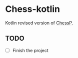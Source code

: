 # Chess-kotlin

Kotlin revised version of [ChessP](https://github.com/emrsmsrli/ChessP).

## TODO
- [ ]  Finish the project
